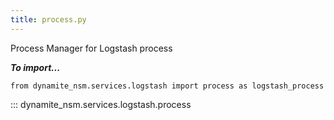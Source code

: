 ```yaml
---
title: process.py
---
```


Process Manager for Logstash process

***To import...***
```python3
from dynamite_nsm.services.logstash import process as logstash_process
```
::: dynamite_nsm.services.logstash.process